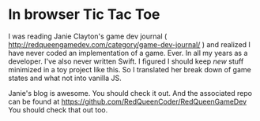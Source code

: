 # In browser Tic Tac Toe
I was reading Janie Clayton's game dev journal ( http://redqueengamedev.com/category/game-dev-journal/ ) and realized I have never coded an implementation of a game. Ever. In all my years as a developer. I've also never written Swift. I figured I should keep _new_ stuff minimized in a toy project like this. So I translated her break down of game states and what not into vanilla JS.

Janie's blog is awesome. You should check it out. And the associated repo can be found at https://github.com/RedQueenCoder/RedQueenGameDev You should check that out too. 

